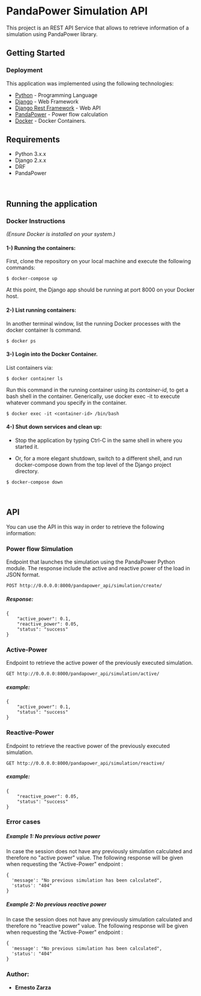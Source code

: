 # PandaPower Simulation API

This project is an REST API Service that allows to retrieve information of a simulation using PandaPower library.

## Getting Started

### Deployment

This application was implemented using the following technologies:

* [Python](https://www.python.org/) - Programming Language
* [Django](https://www.djangoproject.com/) - Web Framework
* [Django Rest Framework](https://www.django-rest-framework.org/) - Web API
* [PandaPower](https://www.pandapower.org/) - Power flow calculation
* [Docker](https://www.docker.com/) - Docker Containers.


## Requirements

* Python 3.x.x
* Django 2.x.x
* DRF 
* PandaPower

<br/>

## Running the application 


### Docker Instructions

*(Ensure Docker is installed on your system.)*

#### 1-) Running the containers:

First, clone the repository on your local machine and execute the following commands:

```
$ docker-compose up
```

At this point, the Django app should be running at port 8000 on your Docker host.


#### 2-) List running containers:

In another terminal window, list the running Docker processes with the docker container ls command.

```
$ docker ps
```


#### 3-) Login into the Docker Container.

List containers via:

```
$ docker container ls
```

Run this command in the running container using its *container-id*, to get a bash shell in the container. 
Generically, use docker exec -it <container name> <command> to execute whatever command you specify in the container.

```
$ docker exec -it <container-id> /bin/bash
```


#### 4-) Shut down services and clean up:

- Stop the application by typing Ctrl-C in the same shell in where you started it.

- Or, for a more elegant shutdown, switch to a different shell, and run docker-compose down from the top level of the Django project directory.

```
$ docker-compose down
```
<br/>

## API

You can use the API in this way in order to retrieve the following information:

### Power flow Simulation

Endpoint that launches the simulation using the PandaPower Python module. The response include the active and reactive power of the load in JSON format.


```
POST http://0.0.0.0:8000/pandapower_api/simulation/create/
```

##### Response:
```
{
    "active_power": 0.1,
    "reactive_power": 0.05,
    "status": "success"
}
```

### Active-Power

Endpoint to retrieve the active power of the previously executed simulation.

```
GET http://0.0.0.0:8000/pandapower_api/simulation/active/
```

##### example:

```
{
    "active_power": 0.1,
    "status": "success"
}
```

### Reactive-Power

Endpoint to  retrieve the reactive power of the previously executed simulation.

```
GET http://0.0.0.0:8000/pandapower_api/simulation/reactive/
```

##### example:

```
{
    "reactive_power": 0.05,
    "status": "success"
}
```

### Error cases

##### Example 1: No previous active power

In case the session does not have any previously simulation calculated and therefore no "active power" value. The following response will be given when requesting 
the "Active-Power" endpoint :

```
{
  'message': "No previous simulation has been calculated",
  'status': "404"
}
```

##### Example 2: No previous reactive power

In case the session does not have any previously simulation calculated and therefore no "reactive power" value. The following response will be given when requesting 
the "Active-Power" endpoint :

```
{
  'message': "No previous simulation has been calculated",
  'status': "404"
}
```

### Author:

* **Ernesto Zarza**
